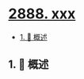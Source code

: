 # [2888. xxx](https://github.com/Tdahuyou/TNotes.leetcode/tree/main/notes/2888.%20xxx)

<!-- region:toc -->

- [1. 📝 概述](#1--概述)

<!-- endregion:toc -->

## 1. 📝 概述
